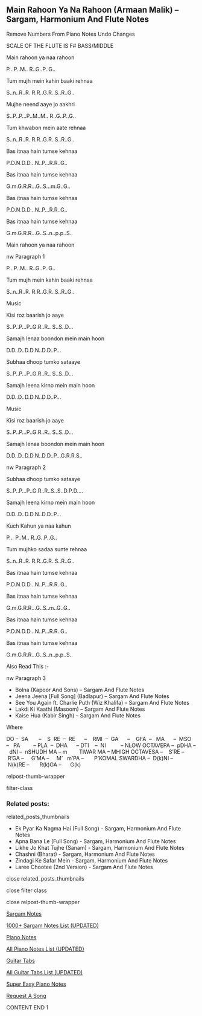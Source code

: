 
## Main Rahoon Ya Na Rahoon (Armaan Malik) – Sargam, Harmonium And Flute Notes

Remove Numbers From Piano Notes
Undo Changes

SCALE OF THE FLUTE IS F# BASS/MIDDLE

Main rahoon ya naa rahoon

P…P..M.. R..G..P..G..

Tum mujh mein kahin baaki rehnaa

S..n..R..R. R.R..G.R..S..R..G..

Mujhe neend aaye jo aakhri

S..P..P…P..M..M.. R..G..P..G..

Tum khwabon mein aate rehnaa

S..n..R..R. R.R..G.R..S..R..G..

Bas itnaa hain tumse kehnaa

P.D.N.D.D…N..P…R.R..G..

Bas itnaa hain tumse kehnaa

G.m.G.R.R…G..S…m.G..G..

Bas itnaa hain tumse kehnaa

P.D.N.D.D…N..P…R.R..G..

Bas itnaa hain tumse kehnaa

G.m.G.R.R…G..S..n..p.p..S..

Main rahoon ya naa rahoon

nw Paragraph 1

P…P..M.. R..G..P..G..

Tum mujh mein kahin baaki rehnaa

S..n..R..R. R.R..G.R..S..R..G..

Music

Kisi roz baarish jo aaye

S..P..P…P..G.R..R.. S..S..D…

Samajh lenaa boondon mein main hoon

D.D..D..D.D.N..D.D..P…

Subhaa dhoop tumko sataaye

S..P..P…P..G.R..R.. S..S..D…

Samajh leena kirno mein main hoon

D.D..D..D.D.N..D.D..P…

Music

Kisi roz baarish jo aaye

S..P..P…P..G.R..R.. S..S..D…

Samajh lenaa boondon mein main hoon

D.D..D..D.D.N..D.D..P…G.R.R.S..

nw Paragraph 2

Subhaa dhoop tumko sataaye

S..P..P…P..G.R..R..S..S..D.P.D….

Samajh leena kirno mein main hoon

D.D..D..D.D.N..D.D..P…

Kuch Kahun ya naa kahun

P… P..M.. R..G..P..G..

Tum mujhko sadaa sunte rehnaa

S..n..R..R. R.R..G.R..S..R..G..

Bas itnaa hain tumse kehnaa

P.D.N.D.D…N..P…R.R..G..

Bas itnaa hain tumse kehnaa

G.m.G.R.R…G..S..m..G..G..

Bas itnaa hain tumse kehnaa

P.D.N.D.D…N..P…R.R..G..

Bas itnaa hain tumse kehnaa

G.m.G.R.R…G..S..n..p.p..S..



Also Read This :-



nw Paragraph 3

* Bolna (Kapoor And Sons) – Sargam And Flute Notes
* Jeena Jeena [Full Song] (Badlapur) – Sargam And Flute Notes
* See You Again ft. Charlie Puth (Wiz Khalifa) – Sargam And Flute Notes
* Lakdi Ki Kaathi (Masoom) – Sargam And Flute Notes
* Kaise Hua (Kabir Singh) – Sargam And Flute Notes

Where



DO –  SA       –    S  RE  –  RE      –    RMI  –  GA      –    GFA  –   MA      –  MSO  –   PA         – PLA  –  DHA      – DTI    –  NI          – NLOW OCTAVEPA –  pDHA –  dNI –  nSHUDH MA – m        TIWAR MA – MHIGH OCTAVESA –    S’RE –     R’GA –     G’MA –     M’   m’PA –       P’KOMAL SWARDHA –  D(k)NI –       N(k)RE –       R(k)GA –      G(k)



relpost-thumb-wrapper

filter-class

### Related posts:

related_posts_thumbnails

* Ek Pyar Ka Nagma Hai (Full Song) - Sargam, Harmonium And Flute Notes
* Apna Bana Le (Full Song) - Sargam, Harmonium And Flute Notes
* Likhe Jo Khat Tujhe (Sanam) - Sargam, Harmonium And Flute Notes
* Chashni (Bharat) - Sargam, Harmonium And Flute Notes
* Zindagi Ke Safar Mein - Sargam, Harmonium And Flute Notes
* Laree Chootee (2nd Version) - Sargam And Flute Notes

close related_posts_thumbnails

close filter class

close relpost-thumb-wrapper

[Sargam Notes](https://www.notationsworld.com/sargam-notes.html)

[1000+ Sargam Notes List (UPDATED)](https://www.notationsworld.com/all-songs-list-sargam-notes.html)

[Piano Notes](https://www.notationsworld.com/piano-notes.html)

[All Piano Notes List (UPDATED)](https://www.notationsworld.com/all-songs-list-piano-notes.html)

[Guitar Tabs](https://www.notationsworld.com/guitar-tabs.html)

[All Guitar Tabs List (UPDATED)](https://www.notationsworld.com/all-songs-list-guitar-tabs.html)

[Super Easy Piano Notes](https://studywall.in/)

[Request A Song](https://www.notationsworld.com/request-a-song.html)

CONTENT END 1

